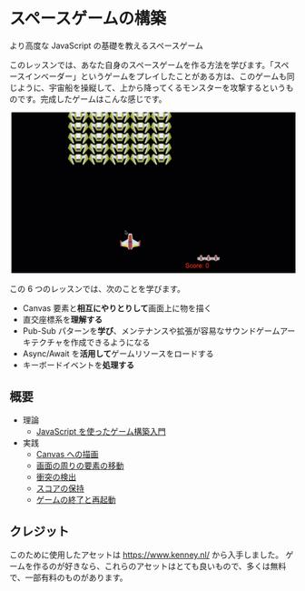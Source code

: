 # スペースゲームの構築

より高度な JavaScript の基礎を教えるスペースゲーム

このレッスンでは、あなた自身のスペースゲームを作る方法を学びます。「スペースインベーダー」というゲームをプレイしたことがある方は、このゲームも同じように、宇宙船を操縦して、上から降ってくるモンスターを攻撃するというものです。完成したゲームはこんな感じです。

![Finished game](../images/pewpew.gif)

この 6 つのレッスンでは、次のことを学びます。

- Canvas 要素と**相互にやりとりして**画面上に物を描く
- 直交座標系を**理解する**
- Pub-Sub パターンを**学び**、メンテナンスや拡張が容易なサウンドゲームアーキテクチャを作成できるようになる
- Async/Await を**活用して**ゲームリソースをロードする
- キーボードイベントを**処理する**

## 概要

- 理論
  - [JavaScript を使ったゲーム構築入門](../1-introduction/translations/README.ja.md)
- 実践
  - [Canvas への描画](../2-drawing-to-canvas/translations/README.ja.md)
  - [画面の周りの要素の移動](../3-moving-elements-around/translations/README.ja.md)
  - [衝突の検出](../4-collision-detection/translations/README.ja.md)
  - [スコアの保持](../5-keeping-score/translations/README.ja.md)
  - [ゲームの終了と再起動](../6-end-condition/translations/README.ja.md)

## クレジット

このために使用したアセットは https://www.kenney.nl/ から入手しました。
ゲームを作るのが好きなら、これらのアセットはとても良いもので、多くは無料で、一部有料のものがあります。
